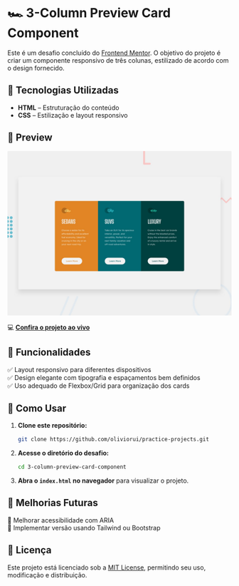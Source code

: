 # 🏎️ 3-Column Preview Card Component  

Este é um desafio concluído do [Frontend Mentor](https://www.frontendmentor.io/). O objetivo do projeto é criar um componente responsivo de três colunas, estilizado de acordo com o design fornecido.  

## 🚀 Tecnologias Utilizadas  

- **HTML** – Estruturação do conteúdo  
- **CSS** – Estilização e layout responsivo  

## 📸 Preview  

![3-Column Preview Card Component](./design/desktop-preview.jpg)  

💻 **[Confira o projeto ao vivo](https://oliviorui.github.io/practice-projects/html-css/3-column-preview-card-component/index.html)**

## 📌 Funcionalidades  

✅ Layout responsivo para diferentes dispositivos  
✅ Design elegante com tipografia e espaçamentos bem definidos  
✅ Uso adequado de Flexbox/Grid para organização dos cards  

## 📂 Como Usar  

1. **Clone este repositório:**  
   ```bash
   git clone https://github.com/oliviorui/practice-projects.git
   ```  
2. **Acesse o diretório do desafio:**  
   ```bash
   cd 3-column-preview-card-component
   ```  
3. **Abra o `index.html` no navegador** para visualizar o projeto.  

## 🔧 Melhorias Futuras  

🚀 Melhorar acessibilidade com ARIA  
🚀 Implementar versão usando Tailwind ou Bootstrap  

## 📜 Licença  

Este projeto está licenciado sob a [MIT License](LICENSE), permitindo seu uso, modificação e distribuição.